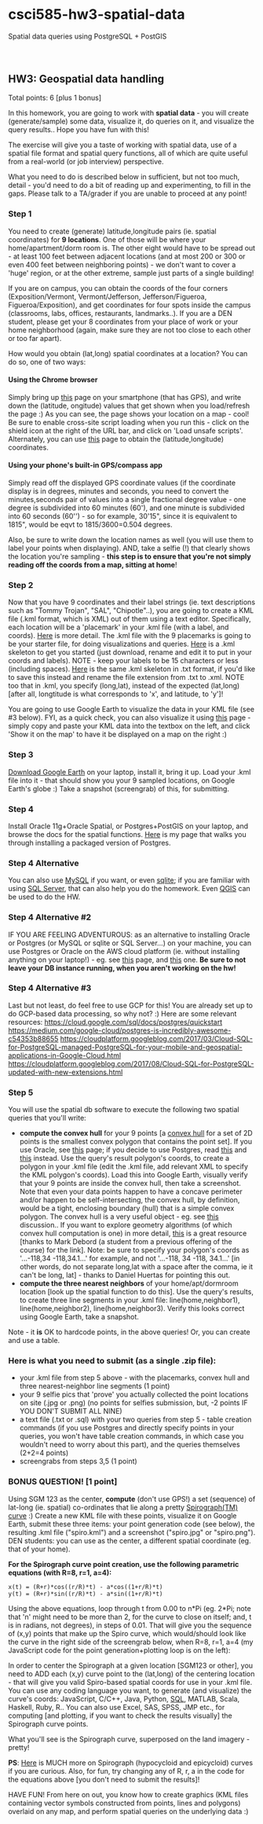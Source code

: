 # csci585-hw3-spatial-data
Spatial data queries using PostgreSQL + PostGIS

#### &nbsp;

## HW3: Geospatial data handling

Total points: 6 [plus 1 bonus]

In this homework, you are going to work with <b>spatial data</b> - you will create (generate/sample) some data, visualize it, do queries on it, and visualize the query results.. Hope you have fun with this!

The exercise will give you a taste of working with spatial data, use of a spatial file format and spatial query functions, all of which are quite useful from a real-world (or job interview) perspective.

What you need to do is described below in sufficient, but not too much, detail - you'd need to do a bit of reading up and experimenting, to fill in the gaps. Please talk to a TA/grader if you are unable to proceed at any point!

### Step 1

You need to create (generate) latitude,longitude pairs (ie. spatial coordinates) for <b>9 locations</b>. One of those will be where your home/apartment/dorm room is. The other eight would have to be spread out - at least 100 feet between adjacent locations (and at most 200 or 300 or even 400 feet between neighboring points) - we don't want to cover a 'huge' region, or at the other extreme, sample just parts of a single building! 

If you are on campus, you can obtain the coords of the four corners (Exposition/Vermont, Vermont/Jefferson, Jefferson/Figueroa, Figueroa/Exposition), and get coordinates for four spots inside the campus (classrooms, labs, offices, restaurants, landmarks..). If you are a DEN student, please get your 8 coordinates from your place of work or your home neighborhood (again, make sure they are not too close to each other or too far apart).

How would you obtain (lat,long) spatial coordinates at a location? You can do so, one of two ways:

#### Using the Chrome browser
Simply bring up <a href="geolocate_mod/geolocate_mod.html">this</a> page on your smartphone (that has GPS), and write down the (latitude, ongitude) values that get shown when you load/refresh the page :)  As you can see, the page shows your location on a map - cool! Be sure to enable cross-site script loading when you run this - click on the shield icon at the right of the URL bar, and click on 'Load unsafe scripts'. Alternately, you can use <a href="geoloc2/run.html">this</a> page to obtain the (latitude,longitude) coordinates.

#### Using your phone's built-in GPS/compass app
Simply read off the displayed GPS coordinate values (if the coordinate display is in degrees, minutes and seconds, you need to convert the minutes,seconds pair of values into a single fractional degree value - one degree is subdivided into 60 minutes (60'), and one minute is subdivided into 60 seconds (60'') - so for example, 30'15", since it is equivalent to 1815", would be eqvt to 1815/3600=0.504 degrees.


Also, be sure to write down the location names as well (you will use them to label your points when displaying). AND, take a selfie (!) that clearly shows the location you're sampling - **this step is to ensure that you're not simply reading off the coords from a map, sitting at home**!

### Step 2
Now that you have 9 coordinates and their label strings (ie. text descriptions such as "Tommy Trojan", "SAL", "Chipotle"..), you are going to create a KML file (.kml format, which is XML) out of them using a text editor. Specifically, each location will be a 'placemark' in your .kml file (with a label, and coords). <a href="https://developers.google.com/kml/documentation/kml_tut#placemarks">Here</a> is more detail. The .kml file with the 9 placemarks is going to be your starter file, for doing visualizations and queries. <a href="data/starter_kml.xml">Here</a> is a .kml skeleton to get you started (just download, rename and edit it to put in your coords and labels). NOTE - keep your labels to be 15 characters or less (including spaces). <a href="data/starter_kml.txt">Here</a> is the same .kml skeleton in .txt format, if you'd like to save this instead and rename the file extension from .txt to .xml. NOTE too that in .kml, you specify (long,lat), instead of the expected (lat,long) [after all, longtitude is what corresponds to 'x', and latitude, to 'y']!

You are going to use Google Earth to visualize the data in your KML file (see #3 below). FYI, as a quick check, you can also visualize it using <a href="http://display-kml.appspot.com/">this</a> page - simply copy and paste your KML data into the textbox on the left, and click 'Show it on the map' to have it be displayed on a map on the right :) 


### Step 3
<a href="https://www.google.com/earth/download/ge/agree.html">Download Google Earth</a> on your laptop, install it, bring it up. Load your .kml file into it - that should show you your 9 sampled locations, on Google Earth's globe :) Take a snapshot (screengrab) of this, for submitting.

### Step 4
Install Oracle 11g+Oracle Spatial, or Postgres+PostGIS on your laptop, and browse the docs for the spatial functions. <a href="BigSQL/index.html">Here</a> is my page that walks you through installing a packaged version of Postgres. 

### Step 4 Alternative
You can also use <a href="https://dev.mysql.com/doc/refman/5.7/en/spatial-extensions.html">MySQL</a> if you want, or even <a href="http://www.bostongis.com/PrinterFriendly.aspx?content_name=spatialite_tut01">sqlite</a>; if you are familiar with using <a href="https://docs.microsoft.com/en-us/sql/relational-databases/spatial/spatial-data-sql-server">SQL Server</a>, that can also help you do the homework. Even <a href="https://gis.stackexchange.com/questions/38937/how-to-connect-to-postgres-with-qgis">QGIS</a> can be used to do the HW. 

### Step 4 Alternative #2
IF YOU ARE FEELING ADVENTUROUS: as an alternative to installing Oracle or Postgres (or MySQL or sqlite or SQL Server...) on your machine, you can use Postgres or Oracle on the AWS cloud platform (ie. without installing anything on your laptop!) - eg. see <a href="https://aws.amazon.com/free/?">this</a> page, and <a href="https://aws.amazon.com/rds/postgresql/">this</a> one. **Be sure to not leave your DB instance running, when you aren't working on the hw!**

### Step 4 Alternative #3
Last but not least, do feel free to use GCP for this! You are already set up to do GCP-based data processing, so why not? :) Here are some relevant resources:
https://cloud.google.com/sql/docs/postgres/quickstart
https://medium.com/google-cloud/postgres-is-incredibly-awesome-c54353b88655
https://cloudplatform.googleblog.com/2017/03/Cloud-SQL-for-PostgreSQL-managed-PostgreSQL-for-your-mobile-and-geospatial-applications-in-Google-Cloud.html
https://cloudplatform.googleblog.com/2017/08/Cloud-SQL-for-PostgreSQL-updated-with-new-extensions.html



### Step 5
You will use the spatial db software to execute the following two spatial queries that you'll write:

- **compute the convex hull** for your 9 points [a <a href="http://mathworld.wolfram.com/ConvexHull.html">convex hull</a> for a set of 2D points is the smallest convex polygon that contains the point set]. If you use Oracle, see <a href="https://docs.oracle.com/cd/A97630_01/appdev.920/a96630/sdo_aggr.htm">this</a> page; if you decide to use Postgres, read <a href="http://postgis.net/docs/ST_ConvexHull.html">this</a> and <a href="http://stackoverflow.com/questions/10461179/k-nearest-neighbor-query-in-postgis">this</a> instead. Use the query's result polygon's coords, to  create a polygon in your .kml file (edit the .kml file, add relevant XML to specify the KML polygon's coords). Load this into Google Earth, visually verify that your 9 points are inside the convex hull, then take a screenshot. Note that even your data points happen to have a concave perimeter and/or happen to be self-intersecting, the convex hull, by definition, would be a tight, enclosing boundary (hull) that is a simple convex polygon. The convex hull is a very useful object - eg. see <a href="https://www.quora.com/What-are-the-real-life-applications-of-convex-hulls">this</a> discussion.. If you want to explore geometry algorithms (of which convex hull computation is one) in more detail, <a href="http://geomalgorithms.com/algorithms.html">this</a> is a great resource [thanks to Mark Debord (a student from a previous offering of the course) for the link]. Note: be sure to specify your polygon's coords as '...-118,34 -118,34.1...' for example, and not '...-118, 34 -118, 34.1...' [in other words, do not separate long,lat with a space after the comma, ie it can't be long, lat] - thanks to Daniel Huertas for pointing this out.
- **compute the three nearest neighbors** of your home/apt/dormroom location [look up the spatial function to do this]. Use the query's results, to create three line segments in your .kml file: line(home,neighbor1), line(home,neighbor2), line(home,neighbor3). Verify this looks correct using Google Earth, take a snapshot. 

Note - it **is** OK to hardcode points, in the above queries! Or, you can create and use a table.



### Here is what you need to **submit** (as a single .zip file):
- your .kml file from step 5 above - with the placemarks, convex hull and three nearest-neighbor line segments (1 point)
- your 9 selfie pics that 'prove' you actually collected the point locations on site (.jpg or .png) (no points for selfies submission, but, -2 points IF YOU DON'T SUBMIT ALL NINE)
- a text file (.txt or .sql) with your two queries from step 5 - table creation commands (if you use Postgres and directly specify points in your queries, you won't have table creation commands, in which case you wouldn't need to worry about this part), and the queries themselves (2+2=4 points)
- screengrabs from steps 3,5  (1 point)


### BONUS QUESTION! [1 point]
Using SGM 123 as the center, <b>compute</b> (don't use GPS!) a set (sequence) of lat-long (ie. spatial) co-ordinates that lie along a pretty <a href="https://www.google.com/search?q=Spirograph+curve&num=100&source=lnms&tbm=isch">Spirograph(TM) curve</a> :) Create a new KML file with these points, visualize it on Google Earth, submit these three items: your point generation code (see below), the resulting .kml file ("spiro.kml") and a screenshot ("spiro.jpg" or "spiro.png"). DEN students: you can use as the center, a different spatial coordinate (eg. that of your home). 


**For the Spirograph curve point creation, use the following parametric equations (with R=8, r=1, a=4):**

```
x(t) = (R+r)*cos((r/R)*t) - a*cos((1+r/R)*t)
y(t) = (R+r)*sin((r/R)*t) - a*sin((1+r/R)*t)
```

Using the above equations, loop through t from 0.00 to n\*Pi (eg. 2\*Pi; note that 'n' might need to be more than 2, for the curve to close on itself; and, t is in radians, not degrees), in steps of 0.01. That will give you the sequence of (x,y) points that make up the Spiro curve, which would/should look like the curve in the right side of the screengrab below, when R=8, r=1, a=4 (my JavaScript code for the point generation+plotting loop is on the left):

In order to center the Spirograph at a given location [SGM123 or other], you need to ADD each (x,y) curve point to the (lat,long) of the centering location - that will give you valid Spiro-based spatial coords for use in your .kml file. You can use any coding language you want, to generate (and visualize) the curve's coords: JavaScript, C/C++, Java, Python, <a href="https://docs.oracle.com/cd/B28359_01/server.111/b28285/sqlqr02.htm">SQL</a>, MATLAB, Scala, Haskell, Ruby, R.. You can also use Excel, SAS, SPSS, JMP etc., for computing [and plotting, if you want to check the results visually] the Spirograph curve points.

What you'll see is the Spirograph curve, superposed on the land imagery - pretty!

**PS**: <a href="https://www.google.com/search?q=Spirograph+curve&ie=utf-8&oe=utf-8">Here</a> is MUCH more on Spirograph (hypocycloid and epicycloid) curves if you are curious. Also, for fun, try changing any of R, r, a in the code for the equations above [you don't need to submit the results]!

HAVE FUN! From here on out, you know how to create graphics (KML files containing vector symbols constructed from points, lines and polygons) overlaid on any map, and perform spatial queries on the underlying data :) 
